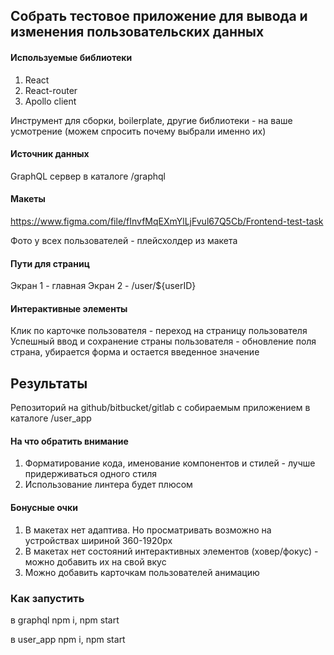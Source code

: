 ## Собрать тестовое приложение для вывода и изменения пользовательских данных


#### Используемые библиотеки

1. React
2. React-router
3. Apollo client

Инструмент для сборки, boilerplate, другие библиотеки - на ваше усмотрение (можем спросить почему выбрали именно их)

#### Источник данных

GraphQL сервер в каталоге /graphql

#### Макеты

https://www.figma.com/file/fInvfMqEXmYlLjFvul67Q5Cb/Frontend-test-task

Фото у всех пользователей - плейсхолдер из макета

#### Пути для страниц

Экран 1 - главная
Экран 2 - /user/${userID}

#### Интерактивные элементы

Клик по карточке пользователя - переход на страницу пользователя
Успешный ввод и сохранение страны пользователя - обновление поля страна, убирается форма и остается введенное значение

## Результаты

Репозиторий на github/bitbucket/gitlab с собираемым приложением в каталоге /user_app

#### На что обратить внимание

1. Форматирование кода, именование компонентов и стилей - лучше придерживаться одного стиля
2. Использование линтера будет плюсом

#### Бонусные очки

1. В макетах нет адаптива. Но просматривать возможно на устройствах шириной 360-1920px
2. В макетах нет состояний интерактивных элементов (ховер/фокус) - можно добавить их на свой вкус
3. Можно добавить карточкам пользователей анимацию

### Как запустить
в graphql npm i, npm start

в user_app npm i, npm start
